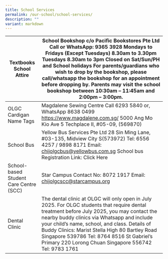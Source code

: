 ```yaml
---
title: School Services
permalink: /our-school/school-services/
description: ""
variant: markdown
---
```

| Textbooks School Attire                | School Bookshop c/o Pacific Bookstores Pte Ltd Call or WhatsApp: 9365 3928 Mondays to Fridays (Except Tuesdays) 8.30am to 3.30pm Tuesdays 8.30am to 3pm  Closed on Sat/Sun/PH and School holidays  For parents/guardians who wish to drop by the bookshop, please call/whatsapp the bookshop for an appointment before dropping by.  Parents may visit the school bookshop between 10:30am – 11:45am and 2:00pm – 3:00pm. |
|----------------------------------------|---------------------------------------------------------------------------------------------------------------------------------------------------------------------------------------------------------------------------------------------------------------------------------------------------------------------------------------------------------------------------------------------------------------------------|
| OLGC Cardigan Name Tags                | Magdalene Sewing Centre Call 6293 5840 or, WhatsApp 8638 0499 https://www.magdalene.com.sg/ 5000 Ang Mo Kio Ave 5 Techplace II, #05-09, (569870)                                                                                                                                                                                                                                                                          |
| School Bus                             | Yellow Bus Services Pte Ltd 28 Sin Ming Lane, #03-135, Midview City S(573972) Tel: 6556 4257 / 9898 8171 Email: chijolgcbus@yellowbus.com.sg School bus Registration Link: Click Here                                                                                                                                                                                                                                     |
| School-based Student Care Centre (SCC) | Star Campus Contact No: 8072 1917 Email: chijolgcscc@starcampus.org                                                                                                                                                                                                                                                                                                                                                       |
| Dental Clinic                          | The dental clinic at OLGC will only open in July 2025.  For OLGC students that require dental treatment before July 2025, you may contact the nearby buddy clinics via Whatsapp and include your child’s name, school, and class.  Details of Buddy Clinics:  Marist Stella High 80 Bartley Road Singapore 539786 Tel: 8764 8516  St Gabriel’s Primary 220 Lorong Chuan Singapore 556742 Tel: 9783 1761                   |
